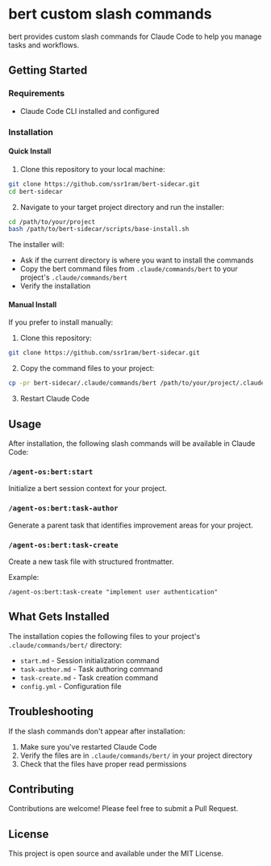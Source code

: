 # bert custom slash commands

bert provides custom slash commands for Claude Code to help you manage tasks and workflows.

## Getting Started

### Requirements

- Claude Code CLI installed and configured

### Installation

#### Quick Install

1. Clone this repository to your local machine:

```bash
git clone https://github.com/ssr1ram/bert-sidecar.git
cd bert-sidecar
```

2. Navigate to your target project directory and run the installer:

```bash
cd /path/to/your/project
bash /path/to/bert-sidecar/scripts/base-install.sh
```

The installer will:
- Ask if the current directory is where you want to install the commands
- Copy the bert command files from `.claude/commands/bert` to your project's `.claude/commands/bert`
- Verify the installation

#### Manual Install

If you prefer to install manually:

1. Clone this repository:
```bash
git clone https://github.com/ssr1ram/bert-sidecar.git
```

2. Copy the command files to your project:
```bash
cp -pr bert-sidecar/.claude/commands/bert /path/to/your/project/.claude/commands/bert
```

3. Restart Claude Code

## Usage

After installation, the following slash commands will be available in Claude Code:

### `/agent-os:bert:start`
Initialize a bert session context for your project.

### `/agent-os:bert:task-author`
Generate a parent task that identifies improvement areas for your project.

### `/agent-os:bert:task-create`
Create a new task file with structured frontmatter.

Example:
```
/agent-os:bert:task-create "implement user authentication"
```

## What Gets Installed

The installation copies the following files to your project's `.claude/commands/bert/` directory:
- `start.md` - Session initialization command
- `task-author.md` - Task authoring command
- `task-create.md` - Task creation command
- `config.yml` - Configuration file

## Troubleshooting

If the slash commands don't appear after installation:
1. Make sure you've restarted Claude Code
2. Verify the files are in `.claude/commands/bert/` in your project directory
3. Check that the files have proper read permissions

## Contributing

Contributions are welcome! Please feel free to submit a Pull Request.

## License

This project is open source and available under the MIT License.
